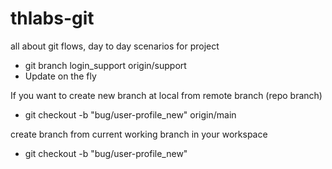 # thlabs-git
all about git flows, day to day scenarios for project 
- git branch login_support origin/support 
- Update on the fly

If you want to create new branch at local from remote branch  (repo branch)
 
- git checkout -b "bug/user-profile_new" origin/main

create branch from current working branch in your workspace

-  git checkout -b "bug/user-profile_new"
